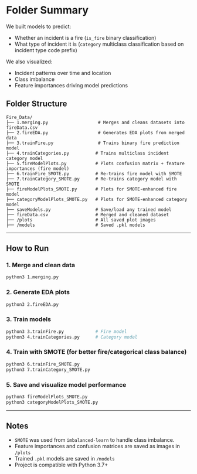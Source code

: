 # Folder Summary

We built models to predict:

- Whether an incident is a fire (`is_fire` binary classification)
- What type of incident it is (`category` multiclass classification based on incident type code prefix)

We also visualized:

- Incident patterns over time and location
- Class imbalance
- Feature importances driving model predictions

## Folder Structure
```
Fire_Data/
├── 1.merging.py                   # Merges and cleans datasets into fireData.csv
├── 2.fireEDA.py                   # Generates EDA plots from merged data
├── 3.trainFire.py                 # Trains binary fire prediction model
├── 4.trainCategories.py          # Trains multiclass incident category model
├── 5.fireModelPlots.py           # Plots confusion matrix + feature importances (fire model)
├── 6.trainFire_SMOTE.py          # Re-trains fire model with SMOTE
├── 7.trainCategory_SMOTE.py      # Re-trains category model with SMOTE
├── fireModelPlots_SMOTE.py       # Plots for SMOTE-enhanced fire model
├── categoryModelPlots_SMOTE.py   # Plots for SMOTE-enhanced category model
├── saveModels.py                 # Save/load any trained model
├── fireData.csv                  # Merged and cleaned dataset
├── /plots                        # All saved plot images
├── /models                       # Saved .pkl models
```

---

## How to Run

### 1. Merge and clean data

```bash
python3 1.merging.py
```

### 2. Generate EDA plots

```bash
python3 2.fireEDA.py
```

### 3. Train models

```bash
python3 3.trainFire.py            # Fire model
python3 4.trainCategories.py      # Category model
```

### 4. Train with SMOTE (for better fire/categorical class balance)

```bash
python3 6.trainFire_SMOTE.py
python3 7.trainCategory_SMOTE.py
```

### 5. Save and visualize model performance

```bash
python3 fireModelPlots_SMOTE.py
python3 categoryModelPlots_SMOTE.py
```

---

## Notes

- `SMOTE` was used from `imbalanced-learn` to handle class imbalance.
- Feature importances and confusion matrices are saved as images in `/plots`
- Trained `.pkl` models are saved in `/models`
- Project is compatible with Python 3.7+
